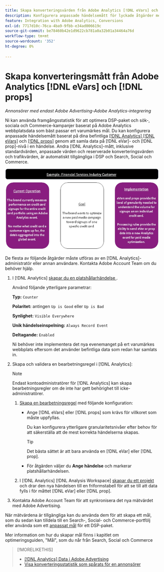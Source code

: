 ```yaml
---
title: Skapa konverteringsvärden från Adobe Analytics [!DNL eVars] och proffs
description: Konfigurera anpassade händelsemått för lyckade åtgärder med data på  [!DNL eVar]- och [!DNL prop]-nivå.
feature: Integration with Adobe Analytics, Conversions
exl-id: 7717d10c-76ca-4ba9-9fbb-e34ad006619c
source-git-commit: be78460b42e1d9622cb781a0a32b01a34464a76d
workflow-type: tm+mt
source-wordcount: '352'
ht-degree: 0%

---
```


# Skapa konverteringsmått från Adobe Analytics [!DNL eVars] och [!DNL props]

*Annonsörer med endast Adobe Advertising-Adobe Analytics-integrering*

Ni kan använda framgångsstatistik för att optimera DSP-paket och sök-, sociala och Commerce-kampanjer baserat på Adobe Analytics webbplatsdata som bäst passar ert varumärkes mål. Du kan konfigurera anpassade händelsemått baserat på dina befintliga [[!DNL Analytics] [!DNL eVars]](https://experienceleague.adobe.com/docs/analytics/components/dimensions/evar.html?lang=sv-SE) och [[!DNL props]](https://experienceleague.adobe.com/docs/analytics/components/dimensions/prop.html?lang=sv-SE) genom att samla data på [!DNL eVar]- och [!DNL prop]-nivå i en händelse. Andra [!DNL Analytics]-mått, inklusive standardvärden, anpassade värden och reserverade konverteringsvärden och trafikvärden, är automatiskt tillgängliga i DSP och Search, Social och Commerce.

![Exempel på användning](/help/integrations/assets/a4adc-conversion-evar-example.jpg "Exempel på användning")

De flesta av följande åtgärder måste utföras av en [!DNL Analytics]-administratör eller annan användare. Kontakta Adobe Account Team om du behöver hjälp.

1. I [!DNL Analytics] [skapar du en platshållarhändelse &#x200B;](https://experienceleague.adobe.com/sv/docs/analytics/admin/admin-tools/manage-report-suites/edit-report-suite/conversion-variables/success-event).

   Använd följande ytterligare parametrar:

   **Typ:** `Counter`

   **Polaritet:** antingen `Up is Good` eller `Up is Bad`

   **Synlighet:** `Visible Everywhere`

   **Unik händelseinspelning:** `Always Record Event`

   **Deltagande:** `Enabled`

   Ni behöver inte implementera det nya evenemanget på ert varumärkes webbplats eftersom det använder befintliga data som redan har samlats in.

1. Skapa och validera en bearbetningsregel i [!DNL Analytics]:

   >[!NOTE]
   >
   >Endast kontoadministratörer för [!DNL Analytics] kan skapa bearbetningsregler om de inte har gett behörighet till icke-administratörer.

   1. [Skapa en bearbetningsregel](https://experienceleague.adobe.com/docs/analytics/admin/admin-tools/manage-report-suites/edit-report-suite/report-suite-general/c-processing-rules/c-processing-rules-configuration/t-processing-rules.html?lang=sv-SE) med följande konfiguration:

      * Ange [!DNL eVars] eller [!DNL props] som krävs för villkoret som måste uppfyllas.

        Du kan konfigurera ytterligare granularitetsnivåer efter behov för att säkerställa att de mest korrekta händelserna skapas.

        >[!TIP]
        >
        >Det bästa sättet är att bara använda en [!DNL eVar] eller [!DNL prop].

      * För åtgärden väljer du **Ange händelse** och markerar platshållarhändelsen.

   1. I [!DNL Analytics] [!DNL Analysis Workspace] [skapar du ett projekt](https://experienceleague.adobe.com/docs/analytics/analyze/analysis-workspace/home.html?lang=sv-SE) och drar den nya händelsen till en friformstabell för att se till att data fylls i för måttet [!DNL eVar] eller [!DNL prop].

1. Kontakta Adobe Account Team för att synkronisera det nya mätvärdet med Adobe Advertising.

När mätvärdena är tillgängliga kan du använda dem för att skapa ett mål, som du sedan kan tilldela till en Search-, Social- och Commerce-portfölj eller använda som ett [anpassat mål](/help/dsp/optimization/custom-goal.md) för ett DSP-paket.

Mer information om hur du skapar mål finns i kapitlet om optimeringsguiden, &quot;Mål&quot;, som du når från Search, Social och Commerce

>[!MORELIKETHIS]
>
>* [[!DNL Analytics] Data i Adobe Advertising](/help/integrations/analytics/analytics-data-in-advertising.md)
>* [Visa konverteringsstatistik som spårats för en annonsörer](/help/search-social-commerce/admin/conversion-metrics/conversion-metric-view-tracked.md)
